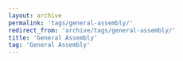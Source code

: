 ```yaml
---
layout: archive
permalink: 'tags/general-assembly/'
redirect_from: 'archive/tags/general-assembly/'
title: 'General Assembly'
tag: 'General Assembly'
---
```

